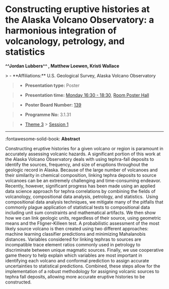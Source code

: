 # Constructing eruptive histories at the Alaska Volcano Observatory: a harmonious integration of volcanology, petrology, and statistics

**^^Jordan Lubbers^^ , Matthew Loewen, Kristi Wallace**

<!-- more -->> - **Affiliations:** U.S. Geological Survey, Alaska Volcano Observatory

> - **Presentation type:** Poster

> - **Presentation time:** [Monday 16:30 - 18:30](../sessions_comparison.md#__tabbed_1_6), [Room Poster Hall](../maps_venue.md#__tabbed_1_1)

> - **Poster Board Number:** [139](../map_poster_boards.md#monday)

> - **Programme No:** 3.1.31

> - [Theme 3](../theme3.md) > [Session 1](../sessions/session-3-1.md)

--- 

:fontawesome-solid-book: **Abstract**

Constructing eruptive histories for a given volcano or region is paramount in accurately assessing volcanic hazards. A significant portion of this work at the Alaska Volcano Observatory deals with using tephra-fall deposits to identify the sources, frequency, and size of eruptions throughout the geologic record in Alaska. Because of the large number of volcanoes and their similarity in chemical composition, linking tephra deposits to source volcanoes can be an extremely challenging and time-consuming endeavor. Recently, however, significant progress has been made using an applied data science approach for tephra correlations by combining the fields of volcanology, compositional data analysis, petrology, and statistics. 
Using compositional data analysis techniques, we mitigate many of the pitfalls that commonly plague application of statistical tests to compositional data including unit sum constraints and mathematical artifacts. We then show how we can link geologic units, regardless of their source, using geometric means and the Fligner-Killeen test. A probabilistic assessment of the most likely source volcano is then created using two different approaches: machine learning classifier predictions and minimizing Mahalanobis distances. Variables considered for linking tephras to sources are incompatible trace element ratios commonly used in petrology to discriminate between unique magmatic sources. Finally, we use cooperative game theory to help explain which variables are most important in identifying each volcano and conformal prediction to assign accurate uncertainties to statistical predictions. Combined, these steps allow for the implementation of a robust methodology for assigning volcanic sources to tephra fall deposits, allowing more accurate eruptive histories to be constructed. 


